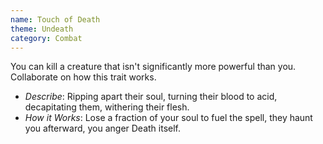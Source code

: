 ```yaml
---
name: Touch of Death
theme: Undeath
category: Combat
---
```


You can kill a creature that isn't significantly more powerful than you. Collaborate on how this trait works.

* *Describe*: Ripping apart their soul, turning their blood to acid, decapitating them, withering their flesh.
* *How it Works*: Lose a fraction of your soul to fuel the spell, they haunt you afterward, you anger Death itself.